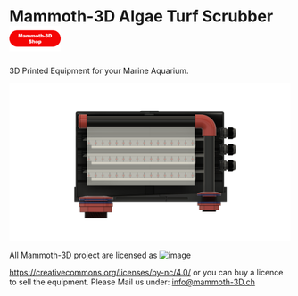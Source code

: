 # Mammoth-3D Algae Turf Scrubber <a href='https://ko-fi.com/mammoth3d' target='_blank'><img height='46' style='border:0px;height:46px;' src='https://github.com/Mammoth-3D/Marine-Aquarium/blob/main/Mammoth%203D%20Algae%20Turf%20Scrubber/Images/mammoth-3D_Shop.png?v=0' border='0' alt='Buy Me a Coffee at ko-fi.com' /></a> 

3D Printed Equipment for your Marine Aquarium.

![Mammoth 3D Algae Turf Scrubber](https://github.com/Mammoth-3D/Marine-Aquarium/blob/main/Mammoth%203D%20Algae%20Turf%20Scrubber/Images/Mammoth%203D%20Algae%20Turf%20Scrubber%203.png)


All Mammoth-3D project are licensed as
![image](https://user-images.githubusercontent.com/37383368/139769027-7267da5b-7f58-499d-96bc-e41d164a3aac.png)

https://creativecommons.org/licenses/by-nc/4.0/ or you can buy a licence to sell the equipment. Please Mail us under: info@mammoth-3D.ch


